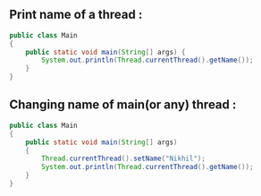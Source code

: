 ## Print name of a thread :

```java
public class Main
{
	public static void main(String[] args) {
		System.out.println(Thread.currentThread().getName());
	}
}
```

## Changing name of main(or any) thread :

```java
public class Main
{
	public static void main(String[] args) 
	{
	    Thread.currentThread().setName("Nikhil");
	    System.out.println(Thread.currentThread().getName());
	}
}
```
